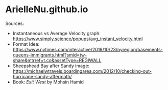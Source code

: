 # ArielleNu.github.io
Sources:<br>
* Instantaneous vs Average Velocity graph: https://www.simply.science/popups/avg_instant_velocity.html
* Format Idea: https://www.nytimes.com/interactive/2019/10/23/nyregion/basements-queens-immigrants.html?smid=tw-share&mtrref=t.co&assetType=REGIWALL
* Sheepshead Bay after Sandy image: https://michaelwtravels.boardingarea.com/2012/10/checking-out-hurricane-sandy-aftermath/
* Book: *Exit West* by Mohsin Hamid
